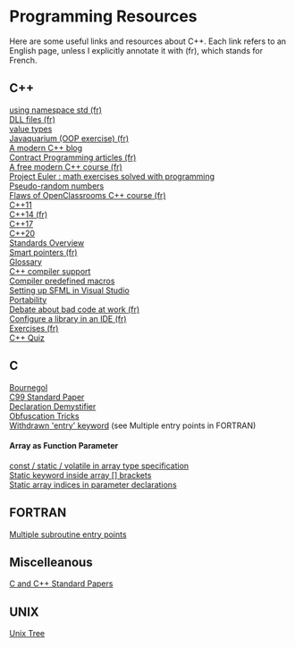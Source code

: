 # Programming Resources

Here are some useful links and resources about C++.
Each link refers to an English page, unless I explicitly annotate it with (fr), which stands for French.

## C++
[using namespace std (fr)](https://openclassrooms.com/forum/sujet/identificateur-introuvable-c#message-91264221)  
[DLL files (fr)](https://openclassrooms.com/forum/sujet/compilation-sfml-dll-dans-le-meme-dossier#message-94093141)  
[value types](https://stackoverflow.com/questions/3601602/what-are-rvalues-lvalues-xvalues-glvalues-and-prvalues)  
[Javaquarium (OOP exercise) (fr)](https://zestedesavoir.com/forums/sujet/447/javaquarium/?page=1)  
[A modern C++ blog](http://www.fluentcpp.com/)  
[Contract Programming articles (fr)](http://luchermitte.github.io/)  
[A free modern C++ course (fr)](https://zestedesavoir.com/contenus/beta/822/la-programmation-en-c-moderne/)  
[Project Euler : math exercises solved with programming](https://projecteuler.net/archives)  
[Pseudo-random numbers](https://stackoverflow.com/questions/13445688/how-to-generate-a-random-number-in-c)  
[Flaws of OpenClassrooms C++ course (fr)](https://informaticienzero.github.io/c++-avec-openclassrooms-ou-comment-perdre-son-temps/)  
[C++11](https://stuartwheaton.com/blog/2020-06-14-c++11-guide/)  
[C++14 (fr)](https://zestedesavoir.com/articles/28/le-c-14-est-arrive/)  
[C++17](https://www.bfilipek.com/2017/01/cpp17features.html)  
[C++20](https://oleksandrkvl.github.io/2021/04/02/cpp-20-overview.html)  
[Standards Overview](https://github.com/AnthonyCalandra/modern-cpp-features)  
[Smart pointers (fr)](https://www.developpez.net/forums/d1602371/c-cpp/cpp/apprendre-programmer-cpp14-cpp17-codes-plus-rapides-performants/#post8766492)  
[Glossary](https://www.stroustrup.com/glossary.html)  
[C++ compiler support](https://en.cppreference.com/w/cpp/compiler_support)  
[Compiler predefined macros](https://sourceforge.net/p/predef/wiki/Compilers/)  
[Setting up SFML in Visual Studio](https://www.wikihow.com/Set-Up-SFML-in-a-Project-on-Visual-Studio)  
[Portability](https://stackoverflow.com/questions/142508/how-do-i-check-os-with-a-preprocessor-directive)  
[Debate about bad code at work (fr)](https://openclassrooms.com/forum/sujet/comment-savoir-si-il-y-a-une-fuite-de-memoire)  
[Configure a library in an IDE (fr)](https://openclassrooms.com/forum/sujet/cannot-find-lsdl-avec-codeblocks)  
[Exercises (fr)](https://zestedesavoir.com/billets/2845/liste-dexercices-de-programmation/#2-c-1)  
[C++ Quiz](https://cppquiz.org)  

## C
[Bournegol](http://oldhome.schmorp.de/marc/bournegol.html)  
[C99 Standard Paper](https://www.open-std.org/jtc1/sc22/wg14/www/docs/n1256.pdf)  
[Declaration Demystifier](https://cdecl.org/)  
[Obfuscation Tricks](https://github.com/ColinIanKing/christmas-obfuscated-C/blob/master/tricks/obfuscation-tricks.txt)  
[Withdrawn 'entry' keyword](https://stackoverflow.com/questions/254395/whatever-happened-to-the-entry-keyword) (see Multiple entry points in FORTRAN)  
#### Array as Function Parameter
[const / static / volatile in array type specification](https://stackoverflow.com/questions/69572226/const-static-volatile-in-array-type-specification)  
[Static keyword inside array [] brackets](https://stackoverflow.com/questions/14942520/static-keyword-inside-array-brackets)  
[Static array indices in parameter declarations](https://hamberg.no/erlend/posts/2013-02-18-static-array-indices.html)  

## FORTRAN
[Multiple subroutine entry points](http://www.3kranger.com/HP3000/mpeix/doc3k/B3150190022.12120/31.htm)  

## Miscelleanous
[C and C++ Standard Papers](https://stackoverflow.com/questions/81656/where-do-i-find-the-current-c-or-c-standard-documents)  

## UNIX
[Unix Tree](https://minnie.tuhs.org/cgi-bin/utree.pl)  
